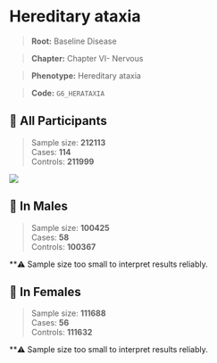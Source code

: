 # Hereditary ataxia

> **Root:** Baseline Disease  

> **Chapter:** Chapter VI- Nervous  

> **Phenotype:** Hereditary ataxia  

> **Code:** `G6_HERATAXIA`

## 🧪 All Participants  
> Sample size: **212113**  
> Cases: **114**  
> Controls: **211999**
<img src="/Disease/Figures/ALL/Incidence/G6_HERATAXIA.png"/>
<CsvTable src="/Disease/Data/ALL/Incidence/COX_G6_HERATAXIA.csv" label="🔍 View full results" />

## 👨 In Males  
> Sample size: **100425**  
> Cases: **58**  
> Controls: **100367**

**⚠️ Sample size too small to interpret results reliably.


## 👩 In Females  
> Sample size: **111688**  
> Cases: **56**  
> Controls: **111632**

**⚠️ Sample size too small to interpret results reliably.

